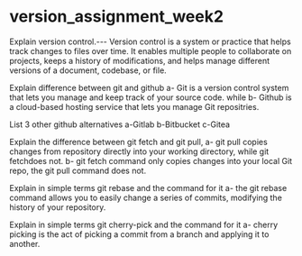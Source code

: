# version_assignment_week2
Explain version control.--- Version control is a system or practice that helps track changes to files over time. 
It enables multiple people to collaborate on projects, keeps a history of modifications, and helps manage different 
versions of a document, codebase, or file.

Explain difference between git and github
a- Git is a version control system that lets you manage and keep track of your source code. 
while
b- Github is a cloud-based hosting service that lets you manage Git repositries.


List 3 other github alternatives
a-Gitlab
b-Bitbucket
c-Gitea

Explain the difference between git fetch and git pull,
a- git pull copies changes from repository directly into your working directory, while git fetchdoes not.
b- git fetch command only copies changes into your local Git repo, the git pull command does not.

Explain in simple terms git rebase and the command for it 
a- the git rebase command allows you to easily change a series of commits, modifying the history of your repository.

Explain in simple terms git cherry-pick and the command for it 
a- cherry picking is the act of picking a commit from a branch and applying it to another.